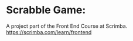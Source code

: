 # Scrabble Game:

A project part of the Front End Course at Scrimba.
https://scrimba.com/learn/frontend
